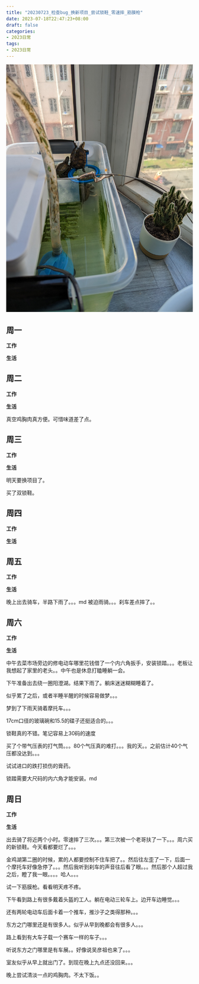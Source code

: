 ```yaml
---
title: "20230723_检查bug_换新项目_尝试锁鞋_零速摔_筋膜枪"
date: 2023-07-18T22:47:23+08:00
draft: false
categories:
- 2023日常
tags:
- 2023日常
---
```


![越狱](https://raw.githubusercontent.com/nianyisi/20220717/main/2023/06/PXL_20230717_002959222.jpg)


## 周一

**工作**



**生活**


## 周二

**工作**



**生活**

真空鸡胸肉真方便。可惜味道差了点。


## 周三


**工作**



**生活**

明天要换项目了。

买了双锁鞋。

## 周四


**工作**



**生活**


## 周五


**工作**



**生活**


晚上出去骑车，半路下雨了。。。md 被迫雨骑。。。刹车差点摔了。。

## 周六


**工作**



**生活**

中午去菜市场旁边的修电动车哪里花钱借了一个内六角扳手，安装锁踏。。。老板让我想起了家里的老头。。中午也是休息打瞌睡躺一会。

下午准备出去绕一圈阳澄湖。结果下雨了。躺床迷迷糊糊睡着了。

似乎累了之后，或者半睡半醒的时候容易做梦。。。

梦到了下雨天骑着摩托车。。。


17cm口径的玻璃碗和15.5的碟子还挺适合的。。。

锁鞋真的不错。笔记容易上30码的速度

买了个带气压表的打气筒。。。80个气压真的难打。。。我的天。。之前估计40个气压都没达到。。。

试试进口的跌打损伤的膏药。

锁踏需要大尺码的内六角才能安装。md

## 周日


**工作**



**生活**

出去骑了将近两个小时。零速摔了三次。。。第三次被一个老哥扶了一下。。。周六买的新锁鞋。今天看都要烂了。。。

金鸡湖第二圈的时候，累的人都要控制不住车把了。。然后往左歪了一下，后面一个摩托车好像急停了。。。然后我听到刹车的声音往后看了眼。。。然后那个人超过我之后，瞪了我一眼。。。。哈人。。。

试一下筋膜枪。看看明天疼不疼。

下午看到路上有很多戴着头盔的工人。躺在电动三轮车上。边开车边睡觉。。。

还有两轮电动车后面卡着一个推车，推沙子之类得那种。。。

东方之门哪里还是有很多人。似乎从早到晚都会有很多人。。。

路上看到有大车子载一个赛车一样的车子。。。

听说东方之门哪里是有车展。。好像说吴彦祖也来了。。。

室友似乎从早上就出门了。到现在晚上九点还没回来。。。

晚上尝试清淡一点的鸡胸肉。不太下饭。。
